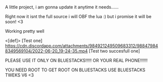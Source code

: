 


A little project, i am gonna update it anytime it needs......

Right now it isnt the full source i will OBF the lua :) but i promise it will be soon! <3

Working pretty well

<[def]> [Test one]
https://cdn.discordapp.com/attachments/984921249509683312/988479848349569104/2022-06-20_19-24-35.mp4 [Test two succesfull one]

PLEASE USE IT ONLY ON BLUESTACKS!!!!! OR YOUR REAL PHONE!!!!!!

YOU NEED ROOT TO GET ROOT ON BLUESTACKS USE BLUESTACKS TWEKS V6 <3



